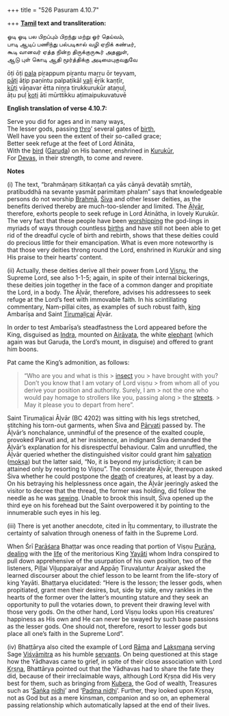 +++
title = "526 Pasuram 4.10.7"

+++
**[Tamil](/definition/tamil#history "show Tamil definitions") text and transliteration:**

ஓடி ஓடி பல பிறப்பும் பிறந்து மற்று ஓர் தெய்வம்,  
பாடி ஆடிப் பணிந்து பல்படிகால் வழி ஏறிக் கண்டீர்,  
கூடி வானவர் ஏத்த நின்ற திருக்குருகூர் அதனுள்,  
ஆடு புள் கொடி ஆதி மூர்த்திக்கு அடிமைபுகுவதுவே

ōṭi ōṭi [pala](/definition/pala#history "show pala definitions") piṟappum piṟantu maṟṟu ōr teyvam,  
[pāṭi](/definition/pati#vaishnavism "show pāṭi definitions") āṭip paṇintu palpaṭikāl [vaḻi](/definition/vali#vaishnavism "show vaḻi definitions") ēṟik kaṇṭīr,  
[kūṭi](/definition/kuti#history "show kūṭi definitions") vāṉavar ētta niṉṟa tirukkurukūr ataṉuḷ,  
āṭu puḷ [koṭi](/definition/koti#history "show koṭi definitions") āti mūrttikku aṭimaipukuvatuvē

**English translation of verse 4.10.7:**

Serve you did for ages and in many ways,  
The lesser gods, passing [thro](/definition/thro#history "show thro definitions")’ several gates of [birth](/definition/birth#history "show birth definitions"),  
Well have you seen the extent of their so-called grace;  
Better seek refuge at the feet of Lord Ātināta,  
With the [bird](/definition/bird#history "show bird definitions") ([Garuḍa](/definition/garuda#vaishnavism "show Garuḍa definitions")) on His banner, enshrined in [Kurukūr](/definition/kurukur#vaishnavism "show Kurukūr definitions"),  
For [Devas](/definition/deva#vaishnavism "show Devas definitions"), in their strength, to come and revere.

**Notes**

\(i\) The text, “brahmāṇaṃ śitikaṇṭañ ca yās cānyā devatāḥ smṛtāḥ, pratibuddhā na sevante yasmāt parimitaṃ phalam” says that knowledgeable persons do not worship [Brahmā](/definition/brahma#vaishnavism "show Brahmā definitions"), [Śiva](/definition/shiva#vaishnavism "show Śiva definitions") and other lesser deities, as the benefits derived thereby are much-too-slender and limited. The [Āḻvār](/definition/aḻvar#vaishnavism "show Āḻvār definitions"), therefore, exhorts people to seek refuge in Lord Ātinātha, in lovely Kurukūr. The very fact that these people have been [worshipping](/definition/worshipping#history "show worshipping definitions") the god-lings in myriads of ways through countless [births](/definition/birth#history "show births definitions") and have still not been able to get rid of the dreadful cycle of birth and rebirth, shows that these deities could do precious little for their emancipation. What is even more noteworthy is that those very deities throng round the Lord, enshrined in Kurukūr and sing His praise to their hearts’ content.

\(ii\) Actually, these deities derive all their power from Lord [Viṣṇu](/definition/vishnu#vaishnavism "show Viṣṇu definitions"), the Supreme Lord, see also 1-1-5; again, in spite of their internal bickerings, these deities join together in the face of a common danger and propitiate the Lord, in a body. The Āḻvār, therefore, advises his addressees to seek refuge at the Lord’s feet with immovable faith. In his scintillating commentary, Nam-piḷlai cites, as examples of such robust faith, [king](/definition/king#history "show king definitions") Ambarīṣa and Saint [Tirumaḻicai](/definition/tirumalicai#vaishnavism "show Tirumaḻicai definitions") Āḻvār.

In order to test Ambarīṣa’s steadfastness the Lord appeared before the King, disguised as [Indra](/definition/indra#vaishnavism "show Indra definitions"), mounted on [Airāvata](/definition/airavata#vaishnavism "show Airāvata definitions"), the white [elephant](/definition/elephant#history "show elephant definitions") (which again was but Garuḍa, the Lord’s mount, in disguise) and offered to grant him boons.

Pat came the King’s admonition, as follows:

> “Who are you and what is this > [insect](/definition/insect#history "show insect definitions") you > have brought with you? Don’t you know that I am votary of Lord viṣṇu > from whom all of you derive your position and authority. Surely, I am > not the one who would pay homage to strollers like you, passing along > the [streets](/definition/street#history "show streets definitions"). > May it please you to depart from here”.

Saint Tirumaḻicai Āḻvār (BC 4202) was sitting with his legs stretched, stitching his torn-out garments, when Śiva and [Pārvati](/definition/parvati#vaishnavism "show Pārvati definitions") passed by. The Āḻvār’s nonchalance, unmindful of the presence of the exalted couple, provoked Pārvati and, at her insistence, an indignant Śiva demanded the Āḻvār’s explanation for his disrespectful behaviour. Calm and unruffled, the Āḻvār queried whether the distinguished visitor could grant him [salvation](/definition/salvation#history "show salvation definitions") ([mokṣa](/definition/moksha#vaishnavism "show mokṣa definitions")) but the latter said, “No, it is beyond my jurisdiction; it can be attained only by resorting to Viṣṇu”. The considerate Āḻvār, thereupon asked Śiva whether he could postpone the [death](/definition/death#history "show death definitions") of creatures, at least by a day. On his betraying his helplessness once again, the Āḻvār jeeringly asked the visitor to decree that the thread, the former was holding, did follow the needle as he was [sewing](/definition/sewing#history "show sewing definitions"). Unable to brook this insult, Śiva opened up the third eye on his forehead but the Saint overpowered it by pointing to the innumerable such eyes in his leg.

\(iii\) There is yet another anecdote, cited in Īṭu commentary, to illustrate the certainty of salvation through oneness of faith in the Supreme Lord.

When Śrī [Parāśara](/definition/parashara#history "show Parāśara definitions") Bhaṭṭar was once reading that portion of Viṣṇu [Purāṇa](/definition/purana#vaishnavism "show Purāṇa definitions"), [dealing](/definition/dealing#history "show dealing definitions") with the [life](/definition/life#history "show life definitions") of the meritorious King [Yayāti](/definition/yayati#vaishnavism "show Yayāti definitions") whom Indra conspired to pull down apprehensive of the usurpation of his own position, two of the listeners, Piḻḷai Viḻupparaiyar and Appāṉ Tiruvaḷuntur Araiyar asked the learned discourser about the chief lesson to be learnt from the life-story of king Yayāti. Bhaṭṭarya elucidated: “Here is the lesson; the lesser gods, when propitiated, grant men their desires, but, side by side, envy rankles in the hearts of the former over the latter’s mounting stature and they seek an opportunity to pull the votaries down, to prevent their drawing level with those very gods. On the other hand, Lord Viṣṇu looks upon His creatures’ happiness as His own and He can never be swayed by such base passions as the lesser gods. One should not, therefore, resort to lesser gods but place all one’s faith in the Supreme Lord”.

\(iv\) Bhaṭṭārya also cited the example of Lord [Rāma](/definition/rama#vaishnavism "show Rāma definitions") and [Lakṣmaṇa](/definition/lakshmana#vaishnavism "show Lakṣmaṇa definitions") serving Sage [Viśvāmitra](/definition/vishvamitra#history "show Viśvāmitra definitions") as his humble [servants](/definition/servant#history "show servants definitions"). On being questioned at this stage how the Yādhavas came to grief, in spite of their close association with Lord [Kṛṣṇa](/definition/krishna#vaishnavism "show Kṛṣṇa definitions"), Bhattārya pointed out that the Yādhavas had to share the fate they did, because of their irreclaimable ways, although Lord Kṛṣṇa did His very best for them, such as bringing from [Kubera](/definition/kubera#vaishnavism "show Kubera definitions"), the God of wealth, Treasures such as ‘[Śaṅka](/definition/shanka#vaishnavism "show Śaṅka definitions") [nidhi](/definition/nidhi#history "show nidhi definitions")’ and ‘[Padma nidhi](/definition/padmanidhi#history "show Padma nidhi definitions")’. Further, they looked upon Kṛṣṇa, not as God but as a mere kinsman, companion and so on, an ephemeral passing relationship which automatically lapsed at the end of their lives.


